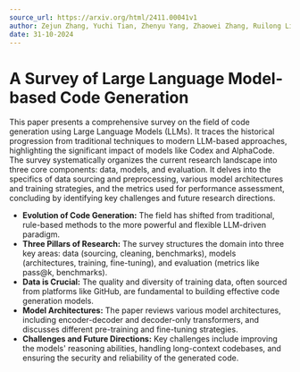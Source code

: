 ```yaml
---
source_url: https://arxiv.org/html/2411.00041v1
author: Zejun Zhang, Yuchi Tian, Zhenyu Yang, Zhaowei Zhang, Ruilong Li, Yisheng Xiao, Ge Li, Zhi Jin
date: 31-10-2024
---
```


# A Survey of Large Language Model-based Code Generation

This paper presents a comprehensive survey on the field of code generation using Large Language Models (LLMs). It traces the historical progression from traditional techniques to modern LLM-based approaches, highlighting the significant impact of models like Codex and AlphaCode. The survey systematically organizes the current research landscape into three core components: data, models, and evaluation. It delves into the specifics of data sourcing and preprocessing, various model architectures and training strategies, and the metrics used for performance assessment, concluding by identifying key challenges and future research directions.

*   **Evolution of Code Generation:** The field has shifted from traditional, rule-based methods to the more powerful and flexible LLM-driven paradigm.
*   **Three Pillars of Research:** The survey structures the domain into three key areas: data (sourcing, cleaning, benchmarks), models (architectures, training, fine-tuning), and evaluation (metrics like pass@k, benchmarks).
*   **Data is Crucial:** The quality and diversity of training data, often sourced from platforms like GitHub, are fundamental to building effective code generation models.
*   **Model Architectures:** The paper reviews various model architectures, including encoder-decoder and decoder-only transformers, and discusses different pre-training and fine-tuning strategies.
*   **Challenges and Future Directions:** Key challenges include improving the models' reasoning abilities, handling long-context codebases, and ensuring the security and reliability of the generated code.